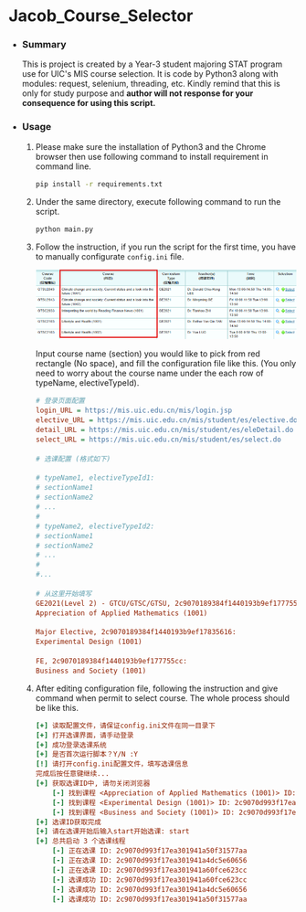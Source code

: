 # Jacob_Course_Selector

- ### Summary

  This is project is created by a Year-3 student majoring STAT program use for UIC's MIS course selection. It is code by Python3 along with modules: request, selenium, threading, etc. Kindly remind that this is only for study purpose and **author will not response for your consequence for using this script.**

- ### Usage

  1. Please make sure the installation of Python3 and the Chrome browser then use following command to install requirement in command line.

     ```cmd
     pip install -r requirements.txt
     ```

  2. Under the same directory, execute following command to run the script.

     ```cmd
     python main.py
     ```

  3. Follow the instruction, if you run the script for the first time, you have to manually configurate `config.ini` file.

     ![image-20250104043044744](https://github.com/KOISHI-KAWAI/Jacob_Course_Selector/blob/main/example.png)

     Input course name (section) you would like to pick from red rectangle (No space), and fill the configuration file like this. (You only need to worry about the course name under the each row of typeName, electiveTypeId).

     ```ini
     # 登录页面配置
     login_URL = https://mis.uic.edu.cn/mis/login.jsp    
     elective_URL = https://mis.uic.edu.cn/mis/student/es/elective.do
     detail_URL = https://mis.uic.edu.cn/mis/student/es/eleDetail.do
     select_URL = https://mis.uic.edu.cn/mis/student/es/select.do
     
     # 选课配置 (格式如下)
     
     # typeName1, electiveTypeId1:
     # sectionName1
     # sectionName2
     # ... 
     #
     # typeName2, electiveTypeId2:
     # sectionName1
     # sectionName2
     # ...
     #
     #...
     
     # 从这里开始填写
     GE2021(Level 2) - GTCU/GTSC/GTSU, 2c9070189384f1440193b9ef177755d1:
     Appreciation of Applied Mathematics (1001)
     
     Major Elective, 2c9070189384f1440193b9ef17835616:
     Experimental Design (1001)
     
     FE, 2c9070189384f1440193b9ef177755cc:
     Business and Society (1001)
     ```

  4. After editing configuration file, following the instruction and give command when permit to select course. The whole process should be like this.

     ```ini
     [+] 读取配置文件，请保证config.ini文件在同一目录下
     [+] 打开选课界面，请手动登录
     [+] 成功登录选课系统
     [+] 是否首次运行脚本？Y/N :Y
     [!] 请打开config.ini配置文件，填写选课信息
     完成后按任意键继续...
     [+] 获取选课ID中, 请勿关闭浏览器
         [-] 找到课程 <Appreciation of Applied Mathematics (1001)> ID: 2c9070d993f17ea301941a50f31577aa
         [-] 找到课程 <Experimental Design (1001)> ID: 2c9070d993f17ea301941a4dc5e60656
         [-] 找到课程 <Business and Society (1001)> ID: 2c9070d993f17ea301941a60fce623cc
     [+] 选课ID获取完成
     [+] 请在选课开始后输入start开始选课: start
     [+] 总共启动 3 个选课线程
         [-] 正在选课 ID: 2c9070d993f17ea301941a50f31577aa
         [-] 正在选课 ID: 2c9070d993f17ea301941a4dc5e60656
         [-] 正在选课 ID: 2c9070d993f17ea301941a60fce623cc
         [-] 选课成功 ID: 2c9070d993f17ea301941a60fce623cc
         [-] 选课成功 ID: 2c9070d993f17ea301941a4dc5e60656
         [-] 选课成功 ID: 2c9070d993f17ea301941a50f31577aa
     ```

     

